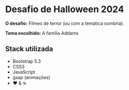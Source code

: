 
# Desafio de Halloween 2024

 **O desafio:** Filmes de terror (ou com a temática sombria).

**Tema escolhido:** A família Addams 






## Stack utilizada
- Bootstrap 5.3
- CSS3
- JavaScript
- gsap (animações)
- ❤ & ☕

